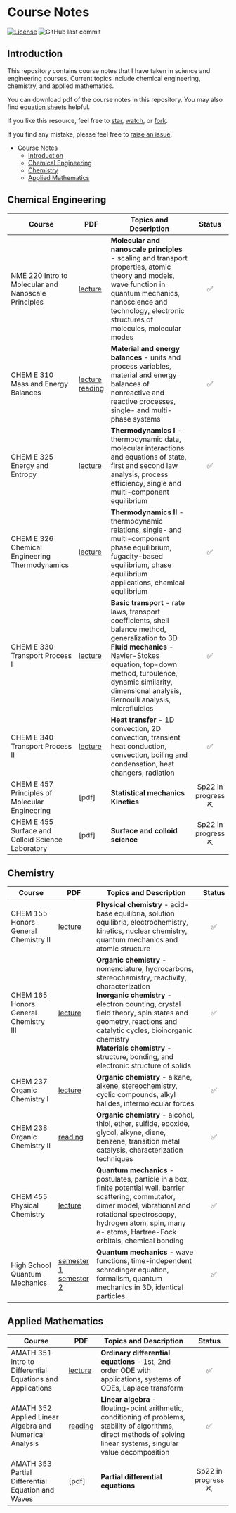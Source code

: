 # Course Notes

[![License](https://img.shields.io/github/license/tengjuilin/course-notes)](https://creativecommons.org/licenses/by/4.0/)
![GitHub last commit](https://img.shields.io/github/last-commit/tengjuilin/course-notes)

## Introduction

This repository contains course notes that I have taken in science and engineering courses. Current topics include chemical engineering, chemistry, and applied mathematics.

You can download pdf of the course notes in this repository. You may also find [equation sheets](https://github.com/tengjuilin/equation-sheets) helpful.

If you like this resource, feel free to [star](https://github.com/tengjuilin/course-notes/stargazers), [watch](https://github.com/tengjuilin/course-notes/watchers), or [fork](https://github.com/tengjuilin/course-notes/network/members).

If you find any mistake, please feel free to [raise an issue](https://github.com/tengjuilin/course-notes/issues/new).

- [Course Notes](#course-notes)
  - [Introduction](#introduction)
  - [Chemical Engineering](#chemical-engineering)
  - [Chemistry](#chemistry)
  - [Applied Mathematics](#applied-mathematics)

## Chemical Engineering

|Course|PDF|Topics and Description|Status|
|-|-|-|:-:|
|NME 220 Intro to Molecular and Nanoscale Principles|[lecture](cheme/nme220-notes.pdf)|**Molecular and nanoscale principles** - scaling and transport properties, atomic theory and models, wave function in quantum mechanics, nanoscience and technology, electronic structures of molecules, molecular modes|:white_check_mark:|
|CHEM E 310 <br/> Mass and Energy Balances|[lecture](cheme/cheme310-notes-lecture.pdf) <br/> [reading](cheme/cheme310-notes-reading.pdf)|**Material and energy balances** - units and process variables, material and energy balances of nonreactive and reactive processes, single- and multi-phase systems|:white_check_mark:|
|CHEM E 325 Energy and Entropy|[lecture](cheme/cheme325-notes.pdf)|**Thermodynamics I** - thermodynamic data, molecular interactions and equations of state, first and second law analysis, process efficiency, single and multi-component equilibrium|:white_check_mark:|
|CHEM E 326 Chemical Engineering Thermodynamics|[lecture](cheme/cheme326-notes.pdf)|**Thermodynamics II** - thermodynamic relations, single- and multi-component phase equilibrium, fugacity-based equilibrium, phase equilibrium applications, chemical equilibrium|:white_check_mark:|
|CHEM E 330 Transport Process I|[lecture](cheme/cheme330-notes.pdf)|**Basic transport** - rate laws, transport coefficients, shell balance method, generalization to 3D <br/> **Fluid mechanics** - Navier-Stokes equation, top-down method, turbulence, dynamic similarity, dimensional analysis, Bernoulli analysis, microfluidics|:white_check_mark:|
|CHEM E 340 Transport Process II|[lecture](cheme/cheme340-notes.pdf)|**Heat transfer** - 1D convection, 2D convection, transient heat conduction, convection, boiling and condensation, heat changers, radiation|:white_check_mark:|
|CHEM E 457 Principles of Molecular Engineering|[pdf]|**Statistical mechanics** <br/> **Kinetics**|Sp22 in progress <br/> :pick:|
|CHEM E 455 Surface and Colloid Science Laboratory|[pdf]|**Surface and colloid science**|Sp22 in progress <br/> :pick:|

## Chemistry

|Course|PDF|Topics and Description|Status|
|-|-|-|:-:|
|CHEM 155 <br/> Honors General Chemistry II|[lecture](chem/chem155-notes.pdf)|**Physical chemistry** - acid-base equilibria, solution equilibria, electrochemistry, kinetics, nuclear chemistry, quantum mechanics and atomic structure|:white_check_mark:|
|CHEM 165 <br/> Honors General Chemistry III|[lecture](chem/chem165-notes.pdf)|**Organic chemistry** - nomenclature, hydrocarbons, stereochemistry, reactivity, characterization <br/> **Inorganic chemistry** - electron counting, crystal field theory, spin states and geometry, reactions and catalytic cycles, bioinorganic chemistry <br/> **Materials chemistry** - structure, bonding, and electronic structure of solids|:white_check_mark:|
|CHEM 237 <br/> Organic Chemistry I|[lecture](chem/chem237-notes.pdf)|**Organic chemistry** - alkane, alkene, stereochemistry, cyclic compounds, alkyl halides, intermolecular forces|:white_check_mark:|
|CHEM 238 <br/> Organic Chemistry II|[reading](chem/chem238-notes.pdf)|**Organic chemistry** - alcohol, thiol, ether, sulfide, epoxide, glycol, alkyne, diene, benzene, transition metal catalysis, characterization techniques|:white_check_mark:|
|CHEM 455 Physical Chemistry|[lecture](chem/chem455-notes.pdf)|**Quantum mechanics** - postulates, particle in a box, finite potential well, barrier scattering, commutator, dimer model, vibrational and rotational spectroscopy, hydrogen atom, spin, many e- atoms, Hartree-Fock orbitals, chemical bonding|:white_check_mark:|
|High School Quantum Mechanics|[semester 1](chem/quantum-mechanics-notes-semester1.pdf) <br/> [semester 2](chem/quantum-mechanics-notes-semester2.pdf)|**Quantum mechanics** - wave functions, time-independent schrodinger equation, formalism, quantum mechanics in 3D, identical particles|:white_check_mark:|

## Applied Mathematics

|Course|PDF|Topics and Description|Status|
|-|-|-|:-:|
|AMATH 351 <br/> Intro to Differential Equations and Applications|[lecture](amath/amath351-notes.pdf)|**Ordinary differential equations** - 1st, 2nd order ODE with applications, systems of ODEs, Laplace transform|:white_check_mark:|
|AMATH 352 <br/> Applied Linear Algebra and Numerical Analysis|[reading](amath/amath352-notes.pdf)|**Linear algebra** - floating-point arithmetic, conditioning of problems, stability of algorithms, direct methods of solving linear systems, singular value decomposition|:white_check_mark:|
|AMATH 353 Partial Differential Equation and Waves|[pdf]|**Partial differential equations**|Sp22 in progress <br/> :pick:|
